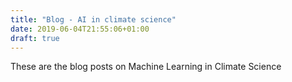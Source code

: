 ```yaml
---
title: "Blog - AI in climate science"
date: 2019-06-04T21:55:06+01:00
draft: true
---
```


These are the blog posts on Machine Learning in Climate Science 

